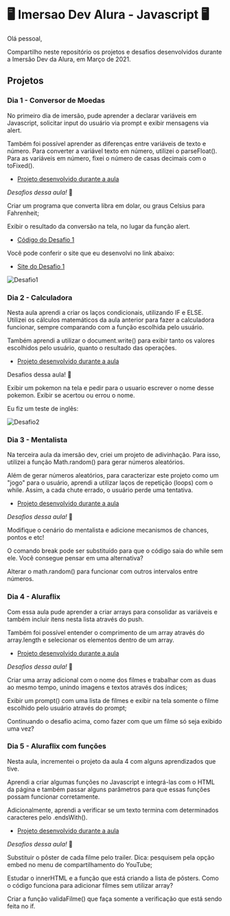 # 🖥   Imersao Dev Alura - Javascript  🖥

Olá pessoal,

Compartilho neste repositório os projetos e desafios desenvolvidos durante a Imersão Dev da Alura, em Março de 2021.

## Projetos

### Dia 1 - Conversor de Moedas

No primeiro dia de imersão, pude aprender a declarar variáveis em Javascript, solicitar input do usuário via prompt e exibir mensagens via alert.

Também foi possível aprender as diferenças entre variáveis de texto e número. Para converter a variável texto em número, utilizei o parseFloat(). Para as variáveis em número, fixei o número de casas decimais com o toFixed().

- [Projeto desenvolvido durante a aula](https://github.com/danimilani/AluraImersaoDev/tree/main/imersaoAula1)

*Desafios dessa aula!* 🤔

Criar um programa que converta libra em dolar, ou graus Celsius para Fahrenheit;

Exibir o resultado da conversão na tela, no lugar da função alert.

- [Código do Desafio 1](https://github.com/danimilani/AluraImersaoDev/tree/main/desafioAula1)

Você pode conferir o site que eu desenvolvi no link abaixo:

- [Site do Desafio 1](https://danimilani.github.io/desafioAula1ImersaoDev/)

![Desafio1](https://raw.github.com/danimilani/AluraImersaoDev/main/screenshotDesafio1.png)

### Dia 2 - Calculadora

Nesta aula aprendi a criar os laços condicionais, utilizando IF e ELSE. Utilizei os cálculos matemáticos da aula anterior para fazer a calculadora funcionar, sempre comparando com a função escolhida pelo usuário.

Também aprendi a utilizar o document.write() para exibir tanto os valores escolhidos pelo usuário, quanto o resultado das operações.

- [Projeto desenvolvido durante a aula](https://github.com/danimilani/AluraImersaoDev/tree/main/imersaoAula2)

Desafios dessa aula! 🤔

Exibir um pokemon na tela e pedir para o usuario escrever o nome desse pokemon. Exibir se acertou ou errou o nome.

Eu fiz um teste de inglês:

![Desafio2](https://raw.github.com/danimilani/AluraImersaoDev/main/screenshotDesafio2.png)

### Dia 3 - Mentalista

Na terceira aula da imersão dev, criei um projeto de adivinhação. Para isso, utilizei a função Math.random() para gerar números aleatórios.

Além de gerar números aleatórios, para caracterizar este projeto como um "jogo" para o usuário, aprendi a utilizar laços de repetição (loops) com o while. Assim, a cada chute errado, o usuário perde uma tentativa.

- [Projeto desenvolvido durante a aula](https://github.com/danimilani/AluraImersaoDev/tree/main/imersaoAula3)

*Desafios dessa aula!* 🤔

Modifique o cenário do mentalista e adicione mecanismos de chances, pontos e etc!

O comando break pode ser substituído para que o código saia do while sem ele. Você consegue pensar em uma alternativa?

Alterar o math.random() para funcionar com outros intervalos entre números.

### Dia 4 - Aluraflix

Com essa aula pude aprender a criar arrays para consolidar as variáveis e também incluir itens nesta lista através do push.

Também foi possível entender o comprimento de um array através do array.length e selecionar os elementos dentro de um array.

- [Projeto desenvolvido durante a aula](https://github.com/danimilani/AluraImersaoDev/tree/main/imersaoAula4)

*Desafios dessa aula!* 🤔

Criar uma array adicional com o nome dos filmes e trabalhar com as duas ao mesmo tempo, unindo imagens e textos através dos índices;

Exibir um prompt() com uma lista de filmes e exibir na tela somente o filme escolhido pelo usuário através do prompt;

Continuando o desafio acima, como fazer com que um filme só seja exibido uma vez?

### Dia 5 - Aluraflix com funções

Nesta aula, incrementei o projeto da aula 4 com alguns aprendizados que tive. 

Aprendi a criar algumas funções no Javascript e integrá-las com o HTML da página e também passar alguns parâmetros para que essas funções possam funcionar corretamente.

Adicionalmente, aprendi a verificar se um texto termina com determinados caracteres pelo .endsWith().

- [Projeto desenvolvido durante a aula](https://github.com/danimilani/AluraImersaoDev/tree/main/imersaoAula5)

*Desafios dessa aula!* 🤔

Substituir o pôster de cada filme pelo trailer. Dica: pesquisem pela opção embed no menu de compartilhamento do YouTube;

Estudar o innerHTML e a função que está criando a lista de pôsters. Como o código funciona para adicionar filmes sem utilizar array?

Criar a função validaFilme() que faça somente a verificação que está sendo feita no if.
